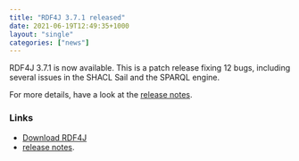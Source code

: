 ```yaml
---
title: "RDF4J 3.7.1 released"
date: 2021-06-19T12:49:35+1000
layout: "single"
categories: ["news"]
---
```

RDF4J 3.7.1 is now available. This is a patch release fixing 12 bugs, including
several issues in the SHACL Sail and the SPARQL engine.

For more details, have a look at the [release notes](/release-notes/3.7.1).
<!--more-->
### Links

- [Download RDF4J](/download/)
- [release notes](/release-notes/3.7.1).
